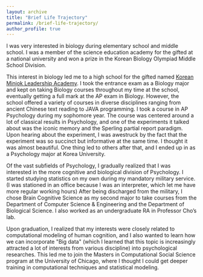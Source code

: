```yaml
---
layout: archive
title: "Brief Life Trajectory"
permalink: /brief-life-trajectory/
author_profile: true
---
```

I was very interested in biology during elementary school and middle school. I was a member of the science education academy for the gifted at a national university and won a prize in the Korean Biology Olympiad Middle School Division.

This interest in biology led me to a high school for the gifted named [Korean Minjok Leadership Academy](http://english.minjok.hs.kr/). I took the entrance exam as a Biology major and kept on taking Biology courses throughout my time at the school, eventually getting a full mark at the AP exam in Biology. However, the school offered a variety of courses in diverse disciplines ranging from ancient Chinese text reading to JAVA programming. I took a course in AP Psychology during my sophomore year. The course was centered around a lot of classical results in Psychology, and one of the experiments it talked about was the iconic memory and the Sperling partial report paradigm. Upon hearing about the experiment, I was awestruck by the fact that the experiment was so succinct but informative at the same time. I thought it was almost beautiful. One thing led to others after that, and I ended up in as a Psychology major at Korea University.

Of the vast subfields of Psychology, I gradually realized that I was interested in the more cognitive and biological division of Psychology. I started studying statistics on my own during my mandatory military service. (I was stationed in an office because I was an interpreter, which let me have more regular working hours) After being discharged from the military, I chose Brain Cognitive Science as my second major to take courses from the Department of Computer Science & Engineering and the Department of Biological Science. I also worked as an undergraduate RA in Professor Cho’s lab.

Upon graduation, I realized that my interests were closely related to computational modeling of human cognition, and I also wanted to learn how we can incorporate "Big data" (which I learned that this topic is increasingly attracted a lot of interests from various discipline) into psychological researches. This led me to join the Masters in Computational Social Science program at the University of Chicago, where I thought I could get deeper training in computational techniques and statistical modeling.